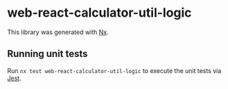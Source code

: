 # web-react-calculator-util-logic

This library was generated with [Nx](https://nx.dev).

## Running unit tests

Run `nx test web-react-calculator-util-logic` to execute the unit tests via [Jest](https://jestjs.io).
